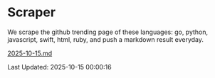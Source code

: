 # Scraper

We scrape the github trending page of these languages: go, python, javascript, swift, html, ruby, and push a markdown result everyday.

[2025-10-15.md](https://github.com/henson/Scraper/blob/master/2025-10-15.md)

Last Updated: 2025-10-15 00:00:16
